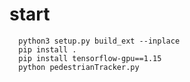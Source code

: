 # start

      python3 setup.py build_ext --inplace
      pip install .
      pip install tensorflow-gpu==1.15 
      python pedestrianTracker.py
